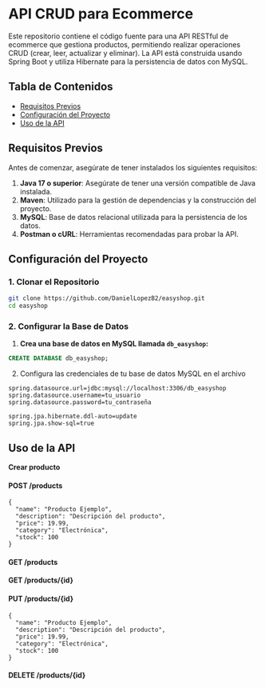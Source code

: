 # API CRUD para Ecommerce

Este repositorio contiene el código fuente para una API RESTful de ecommerce que gestiona productos, permitiendo realizar operaciones CRUD (crear, leer, actualizar y eliminar). La API está construida usando Spring Boot y utiliza Hibernate para la persistencia de datos con MySQL.

## Tabla de Contenidos
- [Requisitos Previos](#requisitos-previos)
- [Configuración del Proyecto](#configuración-del-proyecto)
- [Uso de la API](#uso-de-la-api)

## Requisitos Previos

Antes de comenzar, asegúrate de tener instalados los siguientes requisitos:

1. **Java 17 o superior**: Asegúrate de tener una versión compatible de Java instalada.
2. **Maven**: Utilizado para la gestión de dependencias y la construcción del proyecto.
3. **MySQL**: Base de datos relacional utilizada para la persistencia de los datos.
4. **Postman o cURL**: Herramientas recomendadas para probar la API.

## Configuración del Proyecto

### 1. Clonar el Repositorio

```bash
git clone https://github.com/DanielLopezB2/easyshop.git
cd easyshop
```

### 2. Configurar la Base de Datos

1. **Crea una base de datos en MySQL llamada `db_easyshop`:**

```sql
CREATE DATABASE db_easyshop;
```

2. Configura las credenciales de tu base de datos MySQL en el archivo
```
spring.datasource.url=jdbc:mysql://localhost:3306/db_easyshop
spring.datasource.username=tu_usuario
spring.datasource.password=tu_contraseña

spring.jpa.hibernate.ddl-auto=update
spring.jpa.show-sql=true
```
## Uso de la API

**Crear producto**

#### POST /products

```
{
  "name": "Producto Ejemplo",
  "description": "Descripción del producto",
  "price": 19.99,
  "category": "Electrónica",
  "stock": 100
}
```
#### GET /products

#### GET /products/{id}

#### PUT /products/{id}
```
{
  "name": "Producto Ejemplo",
  "description": "Descripción del producto",
  "price": 19.99,
  "category": "Electrónica",
  "stock": 100
}

```

#### DELETE /products/{id}

